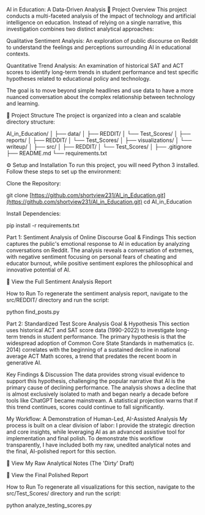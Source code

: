 AI in Education: A Data-Driven Analysis
📖 Project Overview
This project conducts a multi-faceted analysis of the impact of technology and artificial intelligence on education. Instead of relying on a single narrative, this investigation combines two distinct analytical approaches:

Qualitative Sentiment Analysis: An exploration of public discourse on Reddit to understand the feelings and perceptions surrounding AI in educational contexts.

Quantitative Trend Analysis: An examination of historical SAT and ACT scores to identify long-term trends in student performance and test specific hypotheses related to educational policy and technology.

The goal is to move beyond simple headlines and use data to have a more nuanced conversation about the complex relationship between technology and learning.

📂 Project Structure
The project is organized into a clean and scalable directory structure:

AI_in_Education/
│
├── data/
│   ├── REDDIT/
│   └── Test_Scores/
│
├── reports/
│   ├── REDDIT/
│   └── Test_Scores/
│       ├── visualizations/
│       └── writeup/
│
├── src/
│   ├── REDDIT/
│   └── Test_Scores/
│
├── .gitignore
├── README.md
└── requirements.txt

⚙️ Setup and Installation
To run this project, you will need Python 3 installed. Follow these steps to set up the environment:

Clone the Repository:

git clone [https://github.com/shortview231/AI_in_Education.git](https://github.com/shortview231/AI_in_Education.git)
cd AI_in_Education

Install Dependencies:

pip install -r requirements.txt

Part 1: Sentiment Analysis of Online Discourse
Goal & Findings
This section captures the public's emotional response to AI in education by analyzing conversations on Reddit. The analysis reveals a conversation of extremes, with negative sentiment focusing on personal fears of cheating and educator burnout, while positive sentiment explores the philosophical and innovative potential of AI.

🔗 View the Full Sentiment Analysis Report

How to Run
To regenerate the sentiment analysis report, navigate to the src/REDDIT/ directory and run the script:

python find_posts.py

Part 2: Standardized Test Score Analysis
Goal & Hypothesis
This section uses historical ACT and SAT score data (1990-2022) to investigate long-term trends in student performance. The primary hypothesis is that the widespread adoption of Common Core State Standards in mathematics (c. 2014) correlates with the beginning of a sustained decline in national average ACT Math scores, a trend that predates the recent boom in generative AI.

Key Findings & Discussion
The data provides strong visual evidence to support this hypothesis, challenging the popular narrative that AI is the primary cause of declining performance. The analysis shows a decline that is almost exclusively isolated to math and began nearly a decade before tools like ChatGPT became mainstream. A statistical projection warns that if this trend continues, scores could continue to fall significantly.

My Workflow: A Demonstration of Human-Led, AI-Assisted Analysis
My process is built on a clear division of labor: I provide the strategic direction and core insights, while leveraging AI as an advanced assistive tool for implementation and final polish. To demonstrate this workflow transparently, I have included both my raw, unedited analytical notes and the final, AI-polished report for this section.

🔗 View My Raw Analytical Notes (The 'Dirty' Draft)

🔗 View the Final Polished Report

How to Run
To regenerate all visualizations for this section, navigate to the src/Test_Scores/ directory and run the script:

python analyze_testing_scores.py
